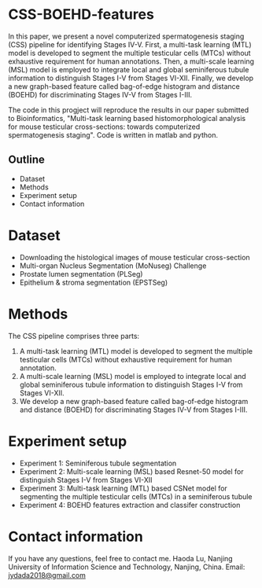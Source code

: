 # CSS-BOEHD-features
In this paper, we present a novel computerized spermatogenesis staging (CSS) pipeline for identifying Stages IV-V. First, a multi-task learning (MTL) model is developed to segment the multiple testicular cells (MTCs) without exhaustive requirement for human annotations. Then, a multi-scale learning (MSL) model is employed to integrate local and global seminiferous tubule information to distinguish Stages I-V from Stages VI-XII. Finally, we develop a new graph-based feature called bag-of-edge histogram and distance (BOEHD) for discriminating Stages IV-V from Stages I-III.

The code in this progject will reproduce the results in our paper submitted to Bioinformatics, "Multi-task learning based histomorphological analysis for mouse testicular cross-sections: towards computerized spermatogenesis staging". Code is written in matlab and python.

## Outline

* Dataset
* Methods
* Experiment setup
* Contact information

# Dataset 
* Downloading the histological images of mouse testicular cross-section
* Multi-organ Nucleus Segmentation (MoNuseg) Challenge
* Prostate lumen segmentation (PLSeg)
* Epithelium & stroma segmentation (EPSTSeg)


# Methods
The CSS pipeline comprises three parts: 
1) A multi-task learning (MTL) model is developed to segment the multiple testicular cells (MTCs) without exhaustive requirement for human annotation. 
2) A multi-scale learning (MSL) model is employed to integrate local and global seminiferous tubule information to distinguish Stages I-V from Stages VI-XII.
3) We develop a new graph-based feature called bag-of-edge histogram and distance (BOEHD) for discriminating Stages IV-V from Stages I-III.

# Experiment setup
* Experiment 1: Seminiferous tubule segmentation
* Experiment 2: Multi-scale learning (MSL) based Resnet-50 model for distinguish Stages I-V from Stages VI-XII
* Experiment 3: Multi-task learning (MTL) based CSNet model for segmenting the multiple testicular cells (MTCs) in a seminiferous tubule
* Experiment 4: BOEHD features extraction and classifer construction


# Contact information
If you have any questions, feel free to contact me.
Haoda Lu, Nanjing University of Information Science and Technology, Nanjing, China. Email: jydada2018@gmail.com
